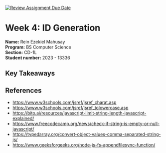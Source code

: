 [![Review Assignment Due Date](https://classroom.github.com/assets/deadline-readme-button-22041afd0340ce965d47ae6ef1cefeee28c7c493a6346c4f15d667ab976d596c.svg)](https://classroom.github.com/a/TP0ZkiLb)

# Week 4: ID Generation

**Name:** Rein Ezekiel Mahusay <br/>
**Program:** BS Computer Science <br/>
**Section:** CD-1L <br/>
**Student number:** 2023 - 13336 <br/>

## Key Takeaways


## References

- https://www.w3schools.com/jsref/jsref_charat.asp
- https://www.w3schools.com/jsref/jsref_tolowercase.asp
- https://bito.ai/resources/javascript-limit-string-length-javascript-explained/
- https://www.freecodecamp.org/news/check-if-string-is-empty-or-null-javascript/
- https://typedarray.org/convert-object-values-comma-separated-string-js/
- https://www.geeksforgeeks.org/node-js-fs-appendfilesync-function/